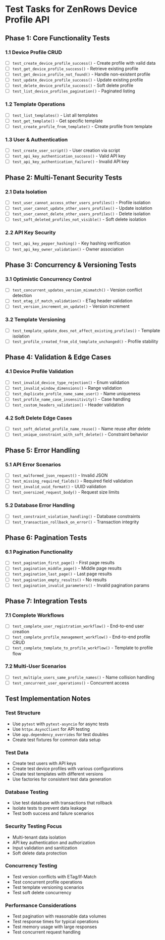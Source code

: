 # Test Tasks for ZenRows Device Profile API

## Phase 1: Core Functionality Tests

### 1.1 Device Profile CRUD
- [ ] `test_create_device_profile_success()` - Create profile with valid data
- [ ] `test_get_device_profile_success()` - Retrieve existing profile
- [ ] `test_get_device_profile_not_found()` - Handle non-existent profile
- [ ] `test_update_device_profile_success()` - Update existing profile
- [ ] `test_delete_device_profile_success()` - Soft delete profile
- [ ] `test_list_device_profiles_pagination()` - Paginated listing

### 1.2 Template Operations
- [ ] `test_list_templates()` - List all templates
- [ ] `test_get_template()` - Get specific template
- [ ] `test_create_profile_from_template()` - Create profile from template

### 1.3 User & Authentication
- [ ] `test_create_user_script()` - User creation via script
- [ ] `test_api_key_authentication_success()` - Valid API key
- [ ] `test_api_key_authentication_failure()` - Invalid API key

## Phase 2: Multi-Tenant Security Tests

### 2.1 Data Isolation
- [ ] `test_user_cannot_access_other_users_profiles()` - Profile isolation
- [ ] `test_user_cannot_update_other_users_profiles()` - Update isolation
- [ ] `test_user_cannot_delete_other_users_profiles()` - Delete isolation
- [ ] `test_soft_deleted_profiles_not_visible()` - Soft delete isolation

### 2.2 API Key Security
- [ ] `test_api_key_pepper_hashing()` - Key hashing verification
- [ ] `test_api_key_owner_validation()` - Owner association

## Phase 3: Concurrency & Versioning Tests

### 3.1 Optimistic Concurrency Control
- [ ] `test_concurrent_updates_version_mismatch()` - Version conflict detection
- [ ] `test_etag_if_match_validation()` - ETag header validation
- [ ] `test_version_increment_on_update()` - Version increment

### 3.2 Template Versioning
- [ ] `test_template_update_does_not_affect_existing_profiles()` - Template isolation
- [ ] `test_profile_created_from_old_template_unchanged()` - Profile stability

## Phase 4: Validation & Edge Cases

### 4.1 Device Profile Validation
- [ ] `test_invalid_device_type_rejection()` - Enum validation
- [ ] `test_invalid_window_dimensions()` - Range validation
- [ ] `test_duplicate_profile_name_same_user()` - Name uniqueness
- [ ] `test_profile_name_case_insensitivity()` - Case handling
- [ ] `test_custom_headers_validation()` - Header validation

### 4.2 Soft Delete Edge Cases
- [ ] `test_soft_deleted_profile_name_reuse()` - Name reuse after delete
- [ ] `test_unique_constraint_with_soft_delete()` - Constraint behavior

## Phase 5: Error Handling

### 5.1 API Error Scenarios
- [ ] `test_malformed_json_request()` - Invalid JSON
- [ ] `test_missing_required_fields()` - Required field validation
- [ ] `test_invalid_uuid_format()` - UUID validation
- [ ] `test_oversized_request_body()` - Request size limits

### 5.2 Database Error Handling
- [ ] `test_constraint_violation_handling()` - Database constraints
- [ ] `test_transaction_rollback_on_error()` - Transaction integrity

## Phase 6: Pagination Tests

### 6.1 Pagination Functionality
- [ ] `test_pagination_first_page()` - First page results
- [ ] `test_pagination_middle_page()` - Middle page results
- [ ] `test_pagination_last_page()` - Last page results
- [ ] `test_pagination_empty_results()` - No results
- [ ] `test_pagination_invalid_parameters()` - Invalid pagination params

## Phase 7: Integration Tests

### 7.1 Complete Workflows
- [ ] `test_complete_user_registration_workflow()` - End-to-end user creation
- [ ] `test_complete_profile_management_workflow()` - End-to-end profile CRUD
- [ ] `test_complete_template_to_profile_workflow()` - Template to profile flow

### 7.2 Multi-User Scenarios
- [ ] `test_multiple_users_same_profile_names()` - Name collision handling
- [ ] `test_concurrent_user_operations()` - Concurrent access

## Test Implementation Notes

### Test Structure
- Use `pytest` with `pytest-asyncio` for async tests
- Use `httpx.AsyncClient` for API testing
- Use `app.dependency_overrides` for test doubles
- Create test fixtures for common data setup

### Test Data
- Create test users with API keys
- Create test device profiles with various configurations
- Create test templates with different versions
- Use factories for consistent test data generation

### Database Testing
- Use test database with transactions that rollback
- Isolate tests to prevent data leakage
- Test both success and failure scenarios

### Security Testing Focus
- Multi-tenant data isolation
- API key authentication and authorization
- Input validation and sanitization
- Soft delete data protection

### Concurrency Testing
- Test version conflicts with ETag/If-Match
- Test concurrent profile operations
- Test template versioning scenarios
- Test soft delete concurrency

### Performance Considerations
- Test pagination with reasonable data volumes
- Test response times for typical operations
- Test memory usage with large responses
- Test concurrent request handling
